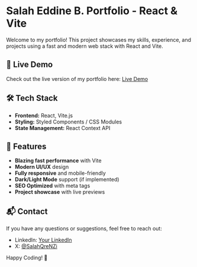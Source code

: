 # Salah Eddine B. Portfolio - React & Vite

Welcome to my portfolio! This project showcases my skills, experience, and projects using a fast and modern web stack with React and Vite.

## 🚀 Live Demo

Check out the live version of my portfolio here: [Live Demo](https://comfy-cupcake-74e1b8.netlify.app/)

## 🛠️ Tech Stack

- **Frontend:** React, Vite.js
- **Styling:** Styled Components / CSS Modules
- **State Management:** React Context API

## 🌟 Features

- **Blazing fast performance** with Vite
- **Modern UI/UX** design
- **Fully responsive** and mobile-friendly
- **Dark/Light Mode** support (if implemented)
- **SEO Optimized** with meta tags
- **Project showcase** with live previews

## 📬 Contact

If you have any questions or suggestions, feel free to reach out:

- LinkedIn: [Your LinkedIn](https://www.linkedin.com/in/salaheddinebelf/)
- X: [@SalahQreNZi](https://www.x.com/@SalahQreNZi)

Happy Coding! 🚀
